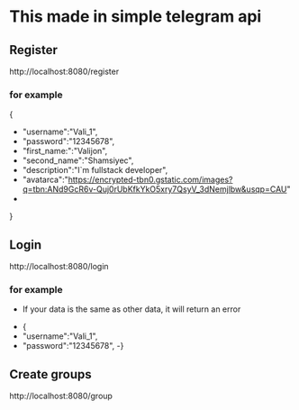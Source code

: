 <!-- Boburshoh Khusanov-->

# This made in simple telegram api

## Register 
http://localhost:8080/register

### for example
{
-    "username":"Vali_1",
-   "password":"12345678",
-    "first_name:":"Valijon",
-    "second_name":"Shamsiyec",
-    "description":"I`m fullstack developer",
-    "avatarca":"https://encrypted-tbn0.gstatic.com/images?q=tbn:ANd9GcR6v-Quj0rUbKfkYkO5xry7QsyV_3dNemjlbw&usqp=CAU"
-
}

## Login 
http://localhost:8080/login

### for example
+ If your data is the same as other data, it will return an error
- {
-    "username":"Vali_1",
-    "password":"12345678",
-}

## Create groups
http://localhost:8080/group
